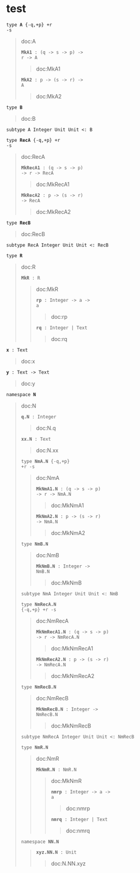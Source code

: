 # test

<code>type </code>**<code>A</code>**<code> {\-q,\+p} \+r \-s</code>

> doc:A
> 
> **<code>MkA1</code>**<code> : (q \-\> s \-\> p) \-\> r \-\> A</code>
> 
> > doc:MkA1
> > 
> **<code>MkA2</code>**<code> : p \-\> (s \-\> r) \-\> A</code>
> 
> > doc:MkA2
> > 
<code>type </code>**<code>B</code>**

> doc:B
> 
<code>subtype A Integer Unit Unit \<: B</code>

<code>type </code>**<code>RecA</code>**<code> {\-q,\+p} \+r \-s</code>

> doc:RecA
> 
> **<code>MkRecA1</code>**<code> : (q \-\> s \-\> p) \-\> r \-\> RecA</code>
> 
> > doc:MkRecA1
> > 
> **<code>MkRecA2</code>**<code> : p \-\> (s \-\> r) \-\> RecA</code>
> 
> > doc:MkRecA2
> > 
<code>type </code>**<code>RecB</code>**

> doc:RecB
> 
<code>subtype RecA Integer Unit Unit \<: RecB</code>

<code>type </code>**<code>R</code>**

> doc:R
> 
> **<code>MkR</code>**<code> : R</code>
> 
> > doc:MkR
> > 
> > **<code>rp</code>**<code> : Integer \-\> a \-\> a</code>
> > 
> > > doc:rp
> > > 
> > **<code>rq</code>**<code> : Integer | Text</code>
> > 
> > > doc:rq
> > > 
**<code>x</code>**<code> : Text</code>

> doc:x
> 
**<code>y</code>**<code> : Text \-\> Text</code>

> doc:y
> 
<code>namespace </code>**<code>N</code>**

> doc:N
> 
> **<code>q\.N</code>**<code> : Integer</code>
> 
> > doc:N.q
> > 
> **<code>xx\.N</code>**<code> : Text</code>
> 
> > doc:N.xx
> > 
> <code>type </code>**<code>NmA\.N</code>**<code> {\-q,\+p} \+r \-s</code>
> 
> > doc:NmA
> > 
> > **<code>MkNmA1\.N</code>**<code> : (q \-\> s \-\> p) \-\> r \-\> NmA\.N</code>
> > 
> > > doc:MkNmA1
> > > 
> > **<code>MkNmA2\.N</code>**<code> : p \-\> (s \-\> r) \-\> NmA\.N</code>
> > 
> > > doc:MkNmA2
> > > 
> <code>type </code>**<code>NmB\.N</code>**
> 
> > doc:NmB
> > 
> > **<code>MkNmB\.N</code>**<code> : Integer \-\> NmB\.N</code>
> > 
> > > doc:MkNmB
> > > 
> <code>subtype NmA Integer Unit Unit \<: NmB</code>
> 
> <code>type </code>**<code>NmRecA\.N</code>**<code> {\-q,\+p} \+r \-s</code>
> 
> > doc:NmRecA
> > 
> > **<code>MkNmRecA1\.N</code>**<code> : (q \-\> s \-\> p) \-\> r \-\> NmRecA\.N</code>
> > 
> > > doc:MkNmRecA1
> > > 
> > **<code>MkNmRecA2\.N</code>**<code> : p \-\> (s \-\> r) \-\> NmRecA\.N</code>
> > 
> > > doc:MkNmRecA2
> > > 
> <code>type </code>**<code>NmRecB\.N</code>**
> 
> > doc:NmRecB
> > 
> > **<code>MkNmRecB\.N</code>**<code> : Integer \-\> NmRecB\.N</code>
> > 
> > > doc:MkNmRecB
> > > 
> <code>subtype NmRecA Integer Unit Unit \<: NmRecB</code>
> 
> <code>type </code>**<code>NmR\.N</code>**
> 
> > doc:NmR
> > 
> > **<code>MkNmR\.N</code>**<code> : NmR\.N</code>
> > 
> > > doc:MkNmR
> > > 
> > > **<code>nmrp</code>**<code> : Integer \-\> a \-\> a</code>
> > > 
> > > > doc:nmrp
> > > > 
> > > **<code>nmrq</code>**<code> : Integer | Text</code>
> > > 
> > > > doc:nmrq
> > > > 
> <code>namespace </code>**<code>NN\.N</code>**
> 
> > **<code>xyz\.NN\.N</code>**<code> : Unit</code>
> > 
> > > doc:N.NN.xyz
> > > 
